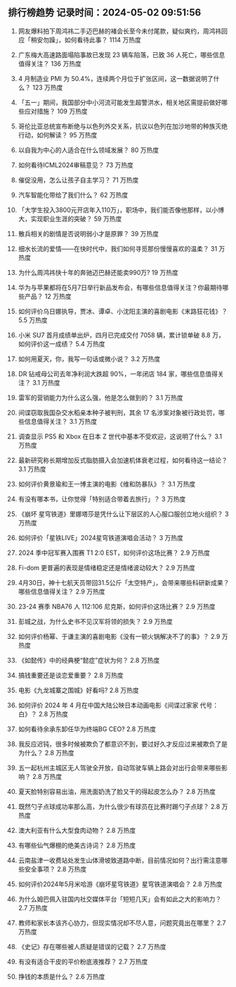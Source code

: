 
## 排行榜趋势 记录时间：2024-05-02 09:51:56
  
  1. 网友爆料拍下周鸿祎二手迈巴赫的褚会长至今未付尾款，疑似爽约，周鸿祎回应「稍安勿躁」，如何看待此事？ 1114 万热度
    
  2. 广东梅大高速路面塌陷事故已发现 23 辆车陷落，已致 36 人死亡，哪些信息值得关注？ 136 万热度
    
  3. 4 月制造业 PMI 为 50.4%，连续两个月位于扩张区间，这一数据说明了什么？ 123 万热度
    
  4. 「五一」期间，我国部分中小河流可能发生超警洪水，相关地区需提前做好哪些应对措施？ 109 万热度
    
  5. 哥伦比亚总统宣布断绝与以色列外交关系，抗议以色列在加沙地带的种族灭绝行动，如何解读？ 95 万热度
    
  6. 以自我为中心的人适合在什么领域发展？ 80 万热度
    
  7. 如何看待ICML2024审稿意见？ 73 万热度
    
  8. 催促没用，怎么让孩子自主学习？ 71 万热度
    
  9. 汽车智能化带给了我们什么？ 62 万热度
    
  10. 「大学生投入3800元开店年入110万」，职场中，我们能否像他那样，以小博大，实现职业生涯的突破？ 59 万热度
    
  11. 散兵相关的剧情是否说明弱小才是原罪？ 39 万热度
    
  12. 细水长流的爱情——在快时代中，我们如何寻觅那份慢慢喜欢的温柔？ 31 万热度
    
  13. 为什么周鸿祎快十年的奔驰迈巴赫还能卖990万? 19 万热度
    
  14. 华为与苹果都将在5月7日举行新品发布会，有哪些信息值得关注？你最期待哪些产品？ 12 万热度
    
  15. 如何评价乌日娜执导，贾冰、谭卓、小沈阳主演的喜剧电影《末路狂花钱》？ 5.5 万热度
    
  16. 小米 SU7 首月成绩单出炉，四月已完成交付 7058 辆，累计锁单破 8.8 万，如何评价这一成绩？ 5.4 万热度
    
  17. 如何用夏天，你，我写一句话或微小说？ 3.2 万热度
    
  18. DR 钻戒母公司去年净利润大跌超 90%，一年闭店 184 家，哪些信息值得关注？ 3.1 万热度
    
  19. 雷军的营销能力为什么这么强，他是怎么做到的？ 3.1 万热度
    
  20. 间谍窃取我国杂交水稻亲本种子被判刑，其余 17 名涉案对象被行政处罚，哪些信息值得关注？ 3.1 万热度
    
  21. 调查显示 PS5 和 Xbox 在日本 Z 世代中基本不受欢迎，这说明了什么？ 3.1 万热度
    
  22. 最新研究称长期增加反式脂肪摄入会加速机体衰老过程，如何看待这一结论？ 3.1 万热度
    
  23. 如何评价黄景瑜和王一博主演的电影《维和防暴队》？ 3.1 万热度
    
  24. 有没有哪本书，让你觉得「特别适合带着去旅行」？ 3 万热度
    
  25. 《崩坏 星穹铁道》里娜塔莎是凭什么让下层区的人心服口服创立地火组织？ 3 万热度
    
  26. 如何评价「星铁LIVE」2024星穹铁道演唱会活动？ 3 万热度
    
  27. 2024 季中冠军赛入围赛 T1 2:0 EST，如何评价这场比赛？ 2.9 万热度
    
  28. Fi-dom 更普遍的表现是情绪稳定还是情绪波动较大？ 2.9 万热度
    
  29. 4月30日，神十七航天员带回31.5公斤「太空特产」，会带来哪些科研新成果？哪些信息值得关注？ 2.9 万热度
    
  30. 23-24 赛季 NBA76 人 112:106 尼克斯，如何评价这场比赛？ 2.9 万热度
    
  31. 彭城之战，为什么史书不见汉军将领的损失？ 2.9 万热度
    
  32. 如何评价杨幂、于谦主演的喜剧电影《没有一顿火锅解决不了的事》？ 2.9 万热度
    
  33. 《如懿传》中的经典梗“懿症”症状为何？ 2.8 万热度
    
  34. 搞钱重要还是谈恋爱重要？ 2.8 万热度
    
  35. 电影《九龙城寨之围城》好看吗? 2.8 万热度
    
  36. 如何评价 2024 年 4 月在中国大陆公映日本动画电影《间谍过家家 代号：白》？ 2.8 万热度
    
  37. 如何看待余承东卸任华为终端BG CEO? 2.8 万热度
    
  38. 我反应迟钝，很多时候被欺负了都意识不到，要过好久才反应过来被欺负了是为什么？ 2.8 万热度
    
  39. 五一起杭州主城区无人驾驶全开放，自动驾驶车辆上路会对出行会带来哪些影响？ 2.8 万热度
    
  40. 夏天脸特别容易出油，用洗面奶洗了脸又干的得起皮怎么办？ 2.8 万热度
    
  41. 既然勺子点球成功率那么高，为什么很少有球员在比赛时踢勺子点球？ 2.8 万热度
    
  42. 澳大利亚有什么大型食肉动物？ 2.8 万热度
    
  43. 有哪些仙气爆棚的绝美古诗词？ 2.8 万热度
    
  44. 云南盐津一收费站处发生山体滑坡致道路中断，目前情况如何？出行需注意哪些安全事项？ 2.8 万热度
    
  45. 如何评价2024年5月米哈游《崩坏星穹铁道》星穹铁道演唱会？ 2.8 万热度
    
  46. 为什么姆巴佩入驻国内社交媒体平台「短短几天」会有如此之大的影响力？ 2.7 万热度
    
  47. 教师和家长本该齐心协力，但现实情况却不尽人意，问题究竟出在哪里？ 2.7 万热度
    
  48. 《史记》存在哪些被人质疑是错误的记载？ 2.7 万热度
    
  49. 有没有适合干皮的平价粉底液推荐？ 2.7 万热度
    
  50. 挣钱的本质是什么？ 2.6 万热度
    